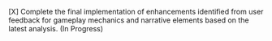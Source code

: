 [X] Complete the final implementation of enhancements identified from user feedback for gameplay mechanics and narrative elements based on the latest analysis. (In Progress)